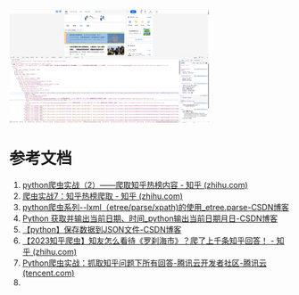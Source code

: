 <img src="report.assets/image-20231007195727315.png" alt="image-20231007195727315" style="zoom:35%;" />



# 参考文档

1. [python爬虫实战（2）——爬取知乎热榜内容 - 知乎 (zhihu.com)](https://zhuanlan.zhihu.com/p/356993821)
2. [爬虫实战7：知乎热榜爬取 - 知乎 (zhihu.com)](https://zhuanlan.zhihu.com/p/163854249)
3. [python爬虫系列--lxml（etree/parse/xpath)的使用_etree.parse-CSDN博客](https://blog.csdn.net/qq_35208583/article/details/89041912)
4. [Python 获取并输出当前日期、时间_python输出当前日期月日-CSDN博客](https://blog.csdn.net/beautiful77moon/article/details/88877519)
5. [【python】保存数据到JSON文件-CSDN博客](https://blog.csdn.net/lm3758/article/details/82966591)
6. [【2023知乎爬虫】知友怎么看待《罗刹海市》？爬了上千条知乎回答！ - 知乎 (zhihu.com)](https://zhuanlan.zhihu.com/p/647671891)
7. [Python爬虫实战：抓取知乎问题下所有回答-腾讯云开发者社区-腾讯云 (tencent.com)](https://cloud.tencent.com/developer/article/1881294)
8. 